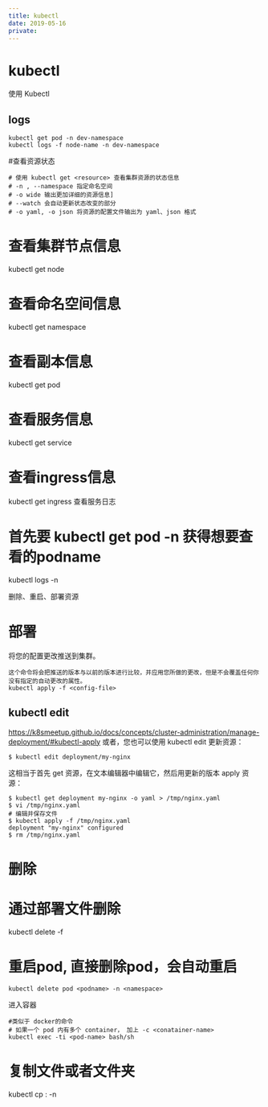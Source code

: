 ```yaml
---
title: kubectl
date: 2019-05-16
private:
---
```

# kubectl
使用 Kubectl

## logs

    kubectl get pod -n dev-namespace
    kubectl logs -f node-name -n dev-namespace

#查看资源状态

    # 使用 kubectl get <resource> 查看集群资源的状态信息
    # -n , --namespace 指定命名空间
    # -o wide 输出更加详细的资源信息]
    # --watch 会自动更新状态改变的部分
    # -o yaml, -o json 将资源的配置文件输出为 yaml、json 格式
 
 
# 查看集群节点信息
kubectl get node
 
 
# 查看命名空间信息
kubectl get namespace
 
 
# 查看副本信息
kubectl get pod
 
 
# 查看服务信息
kubectl get service
 
 
# 查看ingress信息
kubectl get ingress
查看服务日志
# 首先要 kubectl get pod -n <namespace> 获得想要查看的podname
kubectl logs <pod-name> -n <namespace>

删除、重启、部署资源
# 部署
将您的配置更改推送到集群。

    这个命令将会把推送的版本与以前的版本进行比较，并应用您所做的更改，但是不会覆盖任何你没有指定的自动更改的属性。
    kubectl apply -f <config-file>

## kubectl edit
https://k8smeetup.github.io/docs/concepts/cluster-administration/manage-deployment/#kubectl-apply
或者，您也可以使用 kubectl edit 更新资源：

    $ kubectl edit deployment/my-nginx

这相当于首先 get 资源，在文本编辑器中编辑它，然后用更新的版本 apply 资源：

    $ kubectl get deployment my-nginx -o yaml > /tmp/nginx.yaml
    $ vi /tmp/nginx.yaml
    # 编辑并保存文件
    $ kubectl apply -f /tmp/nginx.yaml
    deployment "my-nginx" configured
    $ rm /tmp/nginx.yaml
 
# 删除
# 通过部署文件删除
kubectl delete -f <config-fiel>
 
 
# 重启pod, 直接删除pod，会自动重启
    kubectl delete pod <podname> -n <namespace>

进入容器

    #类似于 docker的命令
    # 如果一个 pod 内有多个 container， 加上 -c <conatainer-name>
    kubectl exec -ti <pod-name> bash/sh
 
 
# 复制文件或者文件夹
kubectl cp <source-file-path> <pod-name>:<target-path> -n <namespace>